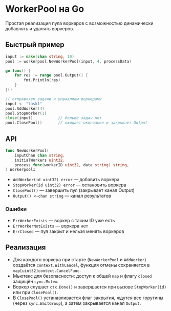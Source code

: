 # WorkerPool на Go

Простая реализация пула воркеров с возможностью динамически добавлять и удалять воркеров.

## Быстрый пример

```go
input := make(chan string, 10)
pool := workerpool.NewWorkerPool(input, 4, processData)

go func() {
    for res := range pool.Output() {
        fmt.Println(res)
    }
}()

// отправляем задачи и управляем воркерами
input <- "task1"
pool.AddWorker(4)
pool.StopWorker(1)
close(input)           // больше задач нет
pool.ClosePool()       // ожидает окончания и закрывает Output
```

## API

```go
func NewWorkerPool(
    inputChan chan string,
    initialWorkers uint32,
    process func(workerID uint32, data string) string,
) WorkerpoolI
```

* `AddWorker(id uint32) error` — добавить воркера
* `StopWorker(id uint32) error` — остановить воркера
* `ClosePool()` — завершить пул (закрывает канал Output)
* `Output() <-chan string` — канал результатов

### Ошибки

* `ErrWorkerExists` — воркер с таким ID уже есть
* `ErrWorkerNotExists` — воркера нет
* `ErrClosed` — пул закрыт и нельзя менять воркеров

## Реализация

* Для каждого воркера при старте (`NewWorkerPool` и `AddWorker`) создаётся `context.WithCancel`, функция отмены сохраняется в `map[uint32]context.CancelFunc`.
* Мьютекс для безопасности: доступ к общей `map` и флагу `closed` защищён `sync.Mutex`.
* Воркер слушает `ctx.Done()` и завершается при вызове `StopWorker(id)` или при `ClosePool()`.
* В `ClosePool()` устанавливается флаг закрытия, ждутся все горутины (через `sync.WaitGroup`), а затем закрывается канал `Output`.

